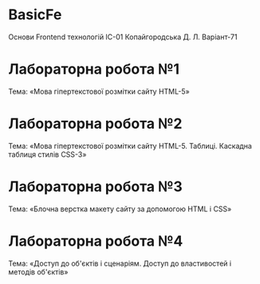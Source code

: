 # BasicFe
Основи Frontend технологій
ІС-01 Копайгородська Д. Л. 
Варіант-71
# Лабораторна робота №1
Тема: «Мова гіпертекстової розмітки сайту HTML-5»
# Лабораторна робота №2
Тема: «Мова гіпертекстової розмітки сайту HTML-5. Таблиці.
 Каскадна таблиця стилів CSS-3»
# Лабораторна робота №3
Тема: «Блочна верстка макету сайту за допомогою HTML і CSS»
# Лабораторна робота №4
Тема: «Доступ до об'єктів і сценаріям. Доступ до властивостей і методів об'єктів»
